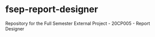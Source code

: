 # fsep-report-designer
Repository for the Full Semester External Project - 20CP005 - Report Designer

